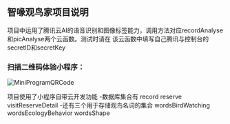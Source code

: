 ## 智喙观鸟家项目说明

项目中运用了腾讯云AI的语音识别和图像标签能力，调用方法对应recordAnalyse和picAnalyse两个云函数。测试时请在
该云函数中填写自己腾讯与控制台的secretID和secretKey

### 扫描二维码体验小程序：

![MiniProgramQRCode](https://i.loli.net/2021/08/10/ugiIWrhTmltMeLH.jpg)

项目使用了小程序自带云开发功能
-数据库集合有
record
reserve
visitReserveDetail
-还有三个用于存储观鸟名词的集合
wordsBirdWatching
wordsEcologyBehavior
wordsShape

